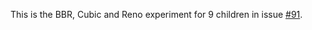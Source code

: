 This is the BBR, Cubic and Reno experiment for 9 children in issue [#91](https://github.com/reservoirlabs/g2-mininet-dev/issues/91).
